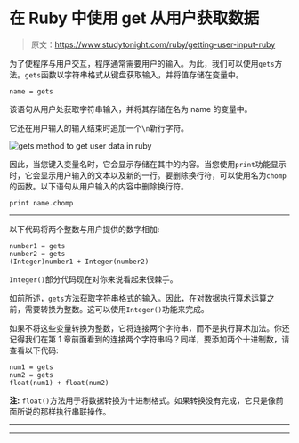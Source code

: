 # 在 Ruby 中使用 get 从用户获取数据

> 原文：<https://www.studytonight.com/ruby/getting-user-input-ruby>

为了使程序与用户交互，程序通常需要用户的输入。为此，我们可以使用`gets`方法。`gets`函数以字符串格式从键盘获取输入，并将值存储在变量中。

```
name = gets
```

该语句从用户处获取字符串输入，并将其存储在名为 name 的变量中。

它还在用户输入的输入结束时追加一个`\n`新行字符。

![gets method to get user data in ruby](../Images/c5b8c40c2bae2d5578bd4e04592f7259.png)

因此，当您键入变量名时，它会显示存储在其中的内容。当您使用`print`功能显示时，它会显示用户输入的文本以及新的一行。要删除换行符，可以使用名为`chomp`的函数。以下语句从用户输入的内容中删除换行符。

```
print name.chomp
```

* * *

以下代码将两个整数与用户提供的数字相加:

```
number1 = gets
number2 = gets
(Integer)number1 + Integer(number2)

```

`Integer()`部分代码现在对你来说看起来很棘手。

如前所述，`gets`方法获取字符串格式的输入。因此，在对数据执行算术运算之前，需要转换为整数。这可以使用`Integer()`功能来完成。

如果不将这些变量转换为整数，它将连接两个字符串，而不是执行算术加法。你还记得我们在第 1 章前面看到的连接两个字符串吗？同样，要添加两个十进制数，请查看以下代码:

```
num1 = gets
num2 = gets
float(num1) + float(num2)

```

**注:** `float()`方法用于将数据转换为十进制格式。如果转换没有完成，它只是像前面所说的那样执行串联操作。

* * *

* * *